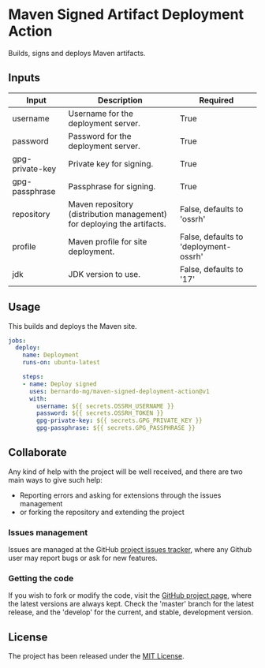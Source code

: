 # Maven Signed Artifact Deployment Action

Builds, signs and deploys Maven artifacts.

## Inputs

| Input           | Description                                                             | Required                              |
|-----------------|-------------------------------------------------------------------------|---------------------------------------|
| username        | Username for the deployment server.                                     | True                                  |
| password        | Password for the deployment server.                                     | True                                  |
| gpg-private-key | Private key for signing.                                                | True                                  |
| gpg-passphrase  | Passphrase for signing.                                                 | True                                  |
| repository      | Maven repository (distribution management) for deploying the artifacts. | False, defaults to 'ossrh'            |
| profile         | Maven profile for site deployment.                                      | False, defaults to 'deployment-ossrh' |
| jdk             | JDK version to use.                                                     | False, defaults to '17'               |

## Usage

This builds and deploys the Maven site.

```yaml
jobs:
  deploy:
    name: Deployment
    runs-on: ubuntu-latest

    steps:
    - name: Deploy signed
      uses: bernardo-mg/maven-signed-deployment-action@v1
      with:
        username: ${{ secrets.OSSRH_USERNAME }}
        password: ${{ secrets.OSSRH_TOKEN }}
        gpg-private-key: ${{ secrets.GPG_PRIVATE_KEY }}
        gpg-passphrase: ${{ secrets.GPG_PASSPHRASE }}
```

## Collaborate

Any kind of help with the project will be well received, and there are two main ways to give such help:

- Reporting errors and asking for extensions through the issues management
- or forking the repository and extending the project

### Issues management

Issues are managed at the GitHub [project issues tracker][issues], where any Github user may report bugs or ask for new features.

### Getting the code

If you wish to fork or modify the code, visit the [GitHub project page][scm], where the latest versions are always kept. Check the 'master' branch for the latest release, and the 'develop' for the current, and stable, development version.

## License
The project has been released under the [MIT License][license].

[issues]: https://github.com/Bernardo-MG/maven-signed-deployment-action/issues
[license]: https://www.opensource.org/licenses/mit-license.php
[scm]: https://github.com/Bernardo-MG/maven-signed-deployment-action
